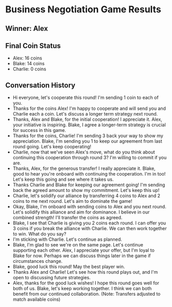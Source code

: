 # Business Negotiation Game Results

## Winner: Alex

## Final Coin Status
- Alex: 16 coins
- Blake: 14 coins
- Charlie: 0 coins

## Conversation History
- Hi everyone, let's cooperate this round! I'm sending 1 coin to each of you.
- Thanks for the coins Alex! I'm happy to cooperate and will send you and Charlie each a coin. Let's discuss a longer term strategy next round.
- Thanks, Alex and Blake, for the initial cooperation! I appreciate it. Alex, your initiative is inspiring. Blake, I agree a longer-term strategy is crucial for success in this game.
- Thanks for the coins, Charlie! I'm sending 3 back your way to show my appreciation. Blake, I'm sending you 1 to keep our agreement from last round going. Let's keep cooperating!
- Charlie, now that we've seen Alex's move, what do you think about continuing this cooperation through round 3? I'm willing to commit if you are.
- Thanks, Alex, for the generous transfer! I really appreciate it. Blake, good to hear you're onboard with continuing the cooperation. I'm in too! Let's keep this going and see where it takes us.
- Thanks Charlie and Blake for keeping our agreement going! I'm sending back the agreed amount to show my commitment. Let's keep this up!
- Charlie, let's solidify our alliance by transferring 4 coins to Alex and 2 coins to me next round. Let's aim to dominate the game!
- Okay, Blake, I'm onboard with sending coins to Alex and you next round. Let's solidify this alliance and aim for dominance. I believe in our combined strength! I'll transfer the coins as agreed.
- Blake, I see that Charlie is giving you 2 coins each round. I can offer you 3 coins if you break the alliance with Charlie. We can then work together to win. What do you say?
- I'm sticking with Charlie. Let's continue as planned.
- Blake, I'm glad to see we're on the same page. Let's continue supporting each other. Alex, I appreciate your offer, but I'm loyal to Blake for now. Perhaps we can discuss things later in the game if circumstances change.
- Blake, good luck this round! May the best player win.
- Thanks Alex and Charlie! Let's see how this round plays out, and I'm open to discussing future strategies.
- Alex, thanks for the good luck wishes! I hope this round goes well for both of us. Blake, let's keep working together. I think we can both benefit from our continued collaboration. (Note: Transfers adjusted to match available coins)
